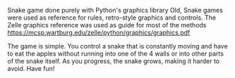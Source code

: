 Snake game done purely with Python's graphics library Old, Snake games were used as reference for rules, retro-style graphics and controls. 
The Zelle graphics reference was used as guide for most of the methods https://mcsp.wartburg.edu/zelle/python/graphics/graphics.pdf

The game is simple. You control a snake that is constantly moving and have to eat the apples without running into one of the 4 walls or into other parts of the snake itself. 
As you progress, the snake grows, making it harder to avoid. Have fun!
